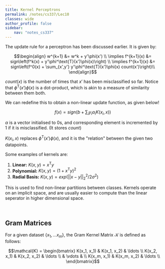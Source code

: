 ```yaml
---
title: Kernel Perceptrons
permalink: /notes/cs337/Lec10
classes: wide
author_profile: false
sidebar:
    nav: "notes_cs337"
---
```

<script type="text/javascript" src="https://code.jquery.com/jquery-1.7.1.min.js"></script>

<script type="text/x-mathjax-config">
  MathJax.Hub.Config({
    tex2jax: {
      inlineMath: [ ['$','$'], ["\\(","\\)"] ],
      processEscapes: true
    }
  });
</script>
<script type="text/javascript" async src="https://cdnjs.cloudflare.com/ajax/libs/mathjax/2.7.5/latest.js?config=TeX-MML-AM_CHTML" async></script>

<!-- Notes begin from here -->

The update rule for a perceptron has been discussed earlier. It is given by:

$$\begin{align}
  w^{k+1} &= w^k + y'\phi(x') \\
  \implies f^{k+1}(x) &= sign\left(f^k(x) + y'\phi^\text{T}(x')\phi(x)\right) \\
  \implies f^{k+1}(x) &= sign\left(f^0(x) + \sum_{x',y'} y'\phi^\text{T}(x')\phi(x) count(x')\right)\\
\end{align}$$

$count(x)$ is the number of times that $x'$ has been misclassified so far. Notice that $\phi^\text{T}(x')\phi(x)$ is a dot-product, which is akin to a measure of similarity between them both.

We can redefine this to obtain a non-linear update function, as given below!

$$f(x) = sign\left( b + \sum_i y_i \alpha_i K(x_i, x) \right)$$

$\alpha$ is a vector initialised to 0s, and corresponding element is incremented by 1 if it is misclassified. (It stores $count$)

$K(x_i, x)$ replaces $\phi^\text{T}(x')\phi(x)$, and it is the "relation" between the given two datapoints.

Some examples of kernels are:

1. **Linear:** $K(x,y) = x^\text{T}y$
2. **Polynomial:** $K(x,y) = \left(1+x^\text{T}y\right)^2$
3. **Radial Basis:** $K(x,y) = exp(\vert\vert x-y \vert\vert^2_2 / 2\sigma^2)$

This is used to find non-linear partitions between classes. Kernels operate on an implicit space, and are usually easier to compute than the linear seperator in higher dimensional space.

&nbsp;

## Gram Matrices

For a given dataset $\{ x_1, \ldots x_m \}$, the Gram Kernel Matrix $\mathcal{K}$ is defined as follows:

$$\mathcal{K} = \begin{bmatrix}
  K(x_1, x_1) & K(x_1, x_2) & \ldots \\
  K(x_2, x_1) & K(x_2, x_2) & \ldots \\
  & \vdots & \\
  K(x_m, x_1) & K(x_m, x_2) & \ldots \\
\end{bmatrix}$$